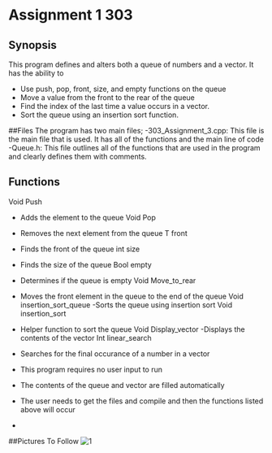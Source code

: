 # Assignment 1 303 
## Synopsis 
This program defines and alters both a queue of numbers and a vector. 
It has the ability to 
- Use push, pop, front, size, and empty functions on the queue
- Move a value from the front to the rear of the queue  
- Find the index of the last time a value occurs in a vector.
- Sort the queue using an insertion sort function. 



##Files
The program has two main files;
-303_Assignment_3.cpp: This file is the main file that is used. It has all of the functions and the main line of code 
-Queue.h: This file outlines all of the functions that are used in the program and clearly defines them with comments. 


## Functions 
Void Push 
- Adds the element to the queue
Void Pop
- Removes the next element from the queue
T front
- Finds the front of the queue
int size
- Finds the size of the queue
Bool empty
- Determines if the queue is empty
Void Move_to_rear
- Moves the front element in the queue to the end of the queue
Void insertion_sort_queue
-Sorts the queue using insertion sort
Void insertion_sort
- Helper function to sort the queue
Void Display_vector
-Displays the contents of the vector
Int linear_search
- Searches for the final occurance of a number in a vector  


- This program requires no user input to run 
- The contents of the queue and vector are filled automatically
- The user needs to get the files and compile and then the functions listed above will occur
- 
##Pictures To Follow
![1](https://github.com/user-attachments/assets/b908231e-9dab-4d9d-9d83-d6a13ca532e3)
